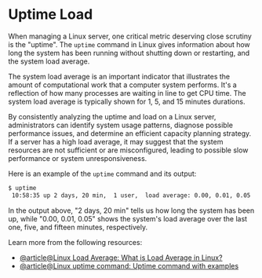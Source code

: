 # Uptime Load

When managing a Linux server, one critical metric deserving close scrutiny is the "uptime". The `uptime` command in Linux gives information about how long the system has been running without shutting down or restarting, and the system load average.

The system load average is an important indicator that illustrates the amount of computational work that a computer system performs. It's a reflection of how many processes are waiting in line to get CPU time. The system load average is typically shown for 1, 5, and 15 minutes durations.

By consistently analyzing the uptime and load on a Linux server, administrators can identify system usage patterns, diagnose possible performance issues, and determine an efficient capacity planning strategy. If a server has a high load average, it may suggest that the system resources are not sufficient or are misconfigured, leading to possible slow performance or system unresponsiveness. 

Here is an example of the `uptime` command and its output:

```bash
$ uptime
 10:58:35 up 2 days, 20 min,  1 user,  load average: 0.00, 0.01, 0.05
```

In the output above, "2 days, 20 min" tells us how long the system has been up, while "0.00, 0.01, 0.05" shows the system's load average over the last one, five, and fifteen minutes, respectively.

Learn more from the following resources:

- [@article@Linux Load Average: What is Load Average in Linux?](https://www.digitalocean.com/community/tutorials/load-average-in-linux)
- [@article@Linux uptime command: Uptime command with examples](https://www.geeksforgeeks.org/linux-uptime-command-with-examples/)
